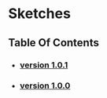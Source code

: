 # Sketches

## Table Of Contents

- ### [version 1.0.1](https://schstp.github.io/Theater-Platform/sketches/version_1_0_1/sketches)
- ### [version 1.0.0](https://schstp.github.io/Theater-Platform/sketches/version_1_0_0/sketches)
